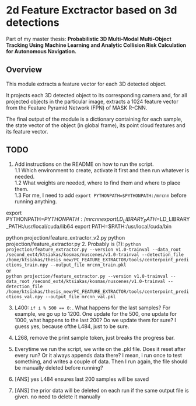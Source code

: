 # 2d Feature Exctractor based on 3d detections
Part of my master thesis: **Probabilistic 3D Multi-Modal Multi-Object Tracking Using Machine Learning and Analytic Collision Risk Calculation for Autonomous Navigation.**
## Overview
This module extracts a feature vector for each 3D detected object.

It projects each 3D detected object to its corresponding camera and, for all projected objects in the particular image, extracts a 1024 feature vector from the Feature Pyramid Network (FPN) of MASK R-CNN.


The final output of the module is a dictionary containing for each sample, the state vector of the object (in global frame), its point cloud features and its feature vector.

## TODO
1. Add instructions on the README on how to run the script.  
1.1 Which environment to create, activate it first and then run whatever is needed.  
1.2 What weights are needed, where to find them and where to place them.  
1.3 For me, I need to add `export PYTHONPATH=$PYTHONPATH:/mrcnn` before running anything.

export PYTHONPATH=$PYTHONPATH:/mrcnn
export LD_LIBRARY_PATH=$LD_LIBRARY_PATH:/usr/local/cuda/lib64
export PATH=$PATH:/usr/local/cuda/bin

python projection/feature_extractor_v2.py
python projection/feature_extractor.py
2. Probably is (?): 
`python projection/feature_extractor.py --version v1.0-trainval --data_root /second_ext4/ktsiakas/kosmas/nuscenes/v1.0-trainval --detection_file /home/ktsiakas/thesis_new/PC_FEATURE_EXTRACTOR/tools/centerpoint_predictions_train.npy --output_file mrcnn_train.pkl`  
or  
`python projection/feature_extractor.py --version v1.0-trainval --data_root /second_ext4/ktsiakas/kosmas/nuscenes/v1.0-trainval --detection_file /home/ktsiakas/thesis_new/PC_FEATURE_EXTRACTOR/tools/centerpoint_predictions_val.npy --output_file mrcnn_val.pkl`  

3. L400: `if i % 500 == 0:`. What happens for the last samples? For example, we go up to 1200. One update for the 500, one update for 1000, what happens to the last 200? Do we update them for sure? I guess yes, because ofthe L484, just to be sure. 

4. L268, remove the print sample token, just breaks the progress bar.  

5. Everytime we run the script, we write on the .pkl file. Does it reset after every run? Or it always appends data there? I mean, i run once to test something, and writes a couple of data. Then I run again, the file should be manually deleted before running?

3. [ANS] yes L484 ensures last 200 samples will be saved

5. [ANS] the prior data will be deleted on each run if the same output file is given. no need to delete it manually